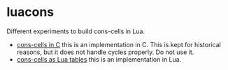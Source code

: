 luacons
=======

Different experiments to build cons-cells in Lua.

* [cons-cells in C](in_c) this is an implementation in C. This is kept for historical reasons, but it does not handle cycles properly. Do not use it.
* [cons-cells as Lua tables](tables) this is an implementation in Lua.


